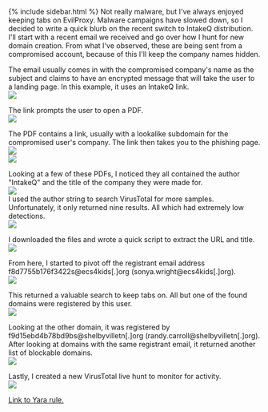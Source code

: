{% include sidebar.html %}
Not really malware, but I've always enjoyed keeping tabs on EvilProxy. Malware campaigns have slowed down, so I decided to write a quick blurb on the recent switch to IntakeQ distribution. I'll start with a recent email we received and go over how I hunt for new domain creation. From what I've observed, these are being sent from a compromised account, because of this I'll keep the company names hidden.

The email usually comes in with the compromised company's name as the subject and claims to have an encrypted message that will take the user to a landing page. In this example, it uses an IntakeQ link.
<br>
<a href="Screenshots/EP1.png"> 
<img src="Screenshots/EP1.png">
</a>
<br>

The link prompts the user to open a PDF.
<br>
<a href="Screenshots/EP2.png"> 
<img src="Screenshots/EP2.png">
</a>
<br>

The PDF contains a link, usually with a lookalike subdomain for the compromised user's company.
The link then takes you to the phishing page.
<br>
<a href="Screenshots/EP3.png"> 
<img src="Screenshots/EP3.png">
</a>
<br>
<a href="Screenshots/EP4.png"> 
<img src="Screenshots/EP4.png">
</a>
<br>

Looking at a few of these PDFs, I noticed they all contained the author "IntakeQ" and the title of the company they were made for.
<br>
<a href="Screenshots/EP5.png"> 
<img src="Screenshots/EP5.png">
</a>
<br>
I used the author string to search VirusTotal for more samples. Unfortunately, it only returned nine results. All which had extremely low detections.
<br>
<a href="Screenshots/EP9.png"> 
<img src="Screenshots/EP9.png">
</a>
<br>

I downloaded the files and wrote a quick script to extract the URL and title.
<br>
<a href="Screenshots/EP7.png"> 
<img src="Screenshots/EP7.png">
</a>
<br>

From here, I started to pivot off the registrant email address f8d7755b176f3422s@ecs4kids[.]org (sonya.wright@ecs4kids[.]org).
<br>
<a href="Screenshots/EP10.png"> 
<img src="Screenshots/EP10.png">
</a>
<br>

This returned a valuable search to keep tabs on. All but one of the found domains were registered by this user.
<br>
<a href="Screenshots/EP8.png"> 
<img src="Screenshots/EP8.png">
</a>
<br>

Looking at the other domain, it was registered by f9d15ebd4b78bd9bs@shelbyvilletn[.]org (randy.carroll@shelbyvilletn[.]org). After looking at domains with the same registrant email, it returned another list of blockable domains.
<br>
<a href="Screenshots/EP11.png"> 
<img src="Screenshots/EP11.png">
</a>
<br>

Lastly, I created a new VirusTotal live hunt to monitor for activity.
<br>
<a href="Screenshots/EP12.png"> 
<img src="Screenshots/EP12.png">
</a>
<br>


<a href="https://github.com/mcsx03/mcsx03.github.io/blob/main/Yara/EvilProxy_VT.yara">Link to Yara rule.</a>
<br>